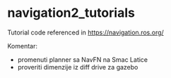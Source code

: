 # navigation2_tutorials
Tutorial code referenced in https://navigation.ros.org/

Komentar:
 - promenuti planner sa NavFN na Smac Latice
 - proveriti dimenzije iz diff drive za gazebo
 